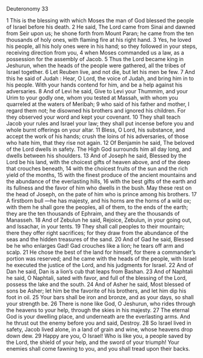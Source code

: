 Deuteronomy 33

1	This is the blessing with which Moses the man of God blessed the people of Israel before his death.
2	He said, The Lord came from Sinai and dawned from Seir upon us; he shone forth from Mount Paran; he came from the ten thousands of holy ones, with flaming fire at his right hand.
3	Yes, he loved his people, all his holy ones were in his hand; so they followed in your steps, receiving direction from you,
4	when Moses commanded us a law, as a possession for the assembly of Jacob.
5	Thus the Lord became king in Jeshurun, when the heads of the people were gathered, all the tribes of Israel together.
6	Let Reuben live, and not die, but let his men be few.
7	And this he said of Judah : Hear, O Lord, the voice of Judah, and bring him in to his people. With your hands contend for him, and be a help against his adversaries.
8	And of Levi he said, Give to Levi your Thummim, and your Urim to your godly one, whom you tested at Massah, with whom you quarreled at the waters of Meribah;
9	who said of his father and mother, I regard them not; he disowned his brothers and ignored his children. For they observed your word and kept your covenant.
10	They shall teach Jacob your rules and Israel your law; they shall put incense before you and whole burnt offerings on your altar.
11	Bless, O Lord, his substance, and accept the work of his hands; crush the loins of his adversaries, of those who hate him, that they rise not again.
12	Of Benjamin he said, The beloved of the Lord dwells in safety. The High God surrounds him all day long, and dwells between his shoulders.
13	And of Joseph he said, Blessed by the Lord be his land, with the choicest gifts of heaven above, and of the deep that crouches beneath,
14	with the choicest fruits of the sun and the rich yield of the months,
15	with the finest produce of the ancient mountains and the abundance of the everlasting hills,
16	with the best gifts of the earth and its fullness and the favor of him who dwells in the bush. May these rest on the head of Joseph, on the pate of him who is prince among his brothers.
17	A firstborn bull —he has majesty, and his horns are the horns of a wild ox; with them he shall gore the peoples, all of them, to the ends of the earth; they are the ten thousands of Ephraim, and they are the thousands of Manasseh.
18	And of Zebulun he said, Rejoice, Zebulun, in your going out, and Issachar, in your tents.
19	They shall call peoples to their mountain; there they offer right sacrifices; for they draw from the abundance of the seas and the hidden treasures of the sand.
20	And of Gad he said, Blessed be he who enlarges Gad! Gad crouches like a lion; he tears off arm and scalp.
21	He chose the best of the land for himself, for there a commander’s portion was reserved; and he came with the heads of the people, with Israel he executed the justice of the Lord, and his judgments for Israel.
22	And of Dan he said, Dan is a lion’s cub that leaps from Bashan.
23	And of Naphtali he said, O Naphtali, sated with favor, and full of the blessing of the Lord, possess the lake and the south.
24	And of Asher he said, Most blessed of sons be Asher; let him be the favorite of his brothers, and let him dip his foot in oil.
25	Your bars shall be iron and bronze, and as your days, so shall your strength be.
26	There is none like God, O Jeshurun, who rides through the heavens to your help, through the skies in his majesty.
27	The eternal God is your dwelling place, and underneath are the everlasting arms. And he thrust out the enemy before you and said, Destroy.
28	So Israel lived in safety, Jacob lived alone, in a land of grain and wine, whose heavens drop down dew.
29	Happy are you, O Israel! Who is like you, a people saved by the Lord, the shield of your help, and the sword of your triumph! Your enemies shall come fawning to you, and you shall tread upon their backs.

